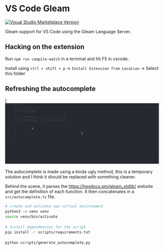 # VS Code Gleam

[![Visual Studio Marketplace Version](https://img.shields.io/visual-studio-marketplace/v/Gleam.gleam?label=Visual%20Studio%20Marketplace&logo=visual-studio-code)](https://marketplace.visualstudio.com/items?itemName=Gleam.gleam)

Gleam support for VS Code using the Gleam Language Server.


## Hacking on the extension

Run `npm run compile-watch` in a terminal and hit F5 in vscode.

Install using `ctrl + shift + p` -> `Install Extension from Location` -> Select this folder



## Refreshing the autocomplete 

[![Autocomplete](./images/autocomplete.gif)

The autocomplete is made using a kinda ugly method, this is a temporary solution and I think
it should be replaced with something cleaner.

Behind the scene, it parses the https://hexdocs.pm/gleam_stdlib/ website and get the definition
of each function. It then concatenates in a `src/autocomplete.ts` file. 

```bash
# create and activate new virtual environment
python3 -m venv venv
source venv/bin/activate

# install dependencies for the script
pip install -r scripts/requirements.txt

python scripts/generate_autocomplete.py

```
